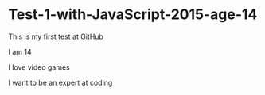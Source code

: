 # Test-1-with-JavaScript-2015-age-14
This is my first test at GitHub

I am 14

I love video games

I want to be an expert at coding
